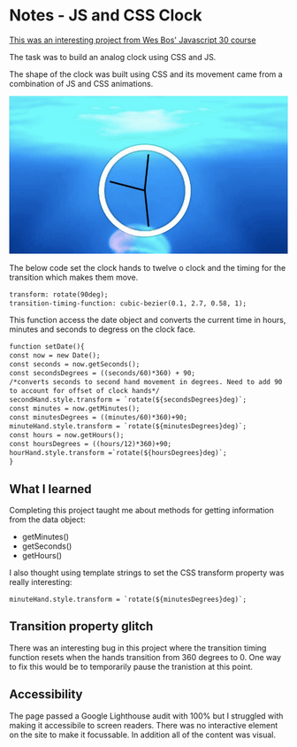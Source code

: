 # Notes - JS and CSS Clock

[This was an interesting project from Wes Bos' Javascript 30 course ](https://javascript30.com/)

The task was to build an analog clock using CSS and JS.

The shape of the clock was built using CSS and its movement came from a combination of JS and CSS animations.

![An animated analog clock face using CSS and JS](chrome-capture.gif)

The below code set the clock hands to twelve o clock and the timing for the transition which makes them move.

    transform: rotate(90deg);
    transition-timing-function: cubic-bezier(0.1, 2.7, 0.58, 1);

This function access the date object and converts the current time in hours, minutes and seconds to degress on the clock face.

    function setDate(){
    const now = new Date();
    const seconds = now.getSeconds();
    const secondsDegrees = ((seconds/60)*360) + 90; 
    /*converts seconds to second hand movement in degrees. Need to add 90 to account for offset of clock hands*/
    secondHand.style.transform = `rotate(${secondsDegrees}deg)`;
    const minutes = now.getMinutes();
    const minutesDegrees = ((minutes/60)*360)+90;
    minuteHand.style.transform = `rotate(${minutesDegrees}deg)`;
    const hours = now.getHours();
    const hoursDegrees = ((hours/12)*360)+90;
    hourHand.style.transform =`rotate(${hoursDegrees}deg)`;
    }

## What I learned 
Completing this project taught me about methods for getting information from the data object:

- getMinutes()
- getSeconds()
- getHours()

I also thought using template strings to set the CSS transform property was really interesting:

    minuteHand.style.transform = `rotate(${minutesDegrees}deg)`;

## Transition property glitch
There was an interesting bug in this project where the transition timing function resets when the hands transition from 360 degrees to 0. One way to fix this would be to temporarily pause the tranistion at this point. 

## Accessibility
The page passed a Google Lighthouse audit with 100% but I struggled with making it accessibile to screen readers. There was no interactive element on the site to make it focussable. In addition all of the content was visual. 
